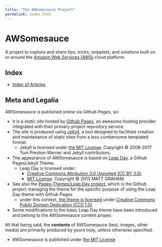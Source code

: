 ```yaml
---
title: "The AWSomesauce Project"
permalink: index.html
---
```


# AWSomesauce

A project to capture and share tips, tricks, snipplets, and solutions built on or around the [Amazon Web Services (AWS)](https://aws.amazon.com/) cloud platform.

## Index
* [Index of Articles](articles/README.md)

## Meta and Legalia
AWSomesauce is published online via *Github Pages*, so:

* It is a *static site* hosted by [Github Pages](https://pages.github.com/), an awesome hosting provider integrated with their primary project repository service.
* The site is produced using [Jekyll](https://jekyllrb.com/), a tool designed to facilitate creation and maintenance of static sites from a less cumbersome templated format.
   * Jekyll is licensed under [the MIT License](https://github.com/jekyll/jekyll/blob/master/LICENSE): Copyright &copy; 2008-2017 Tom Preston-Werner and Jekyll contributors.
* The appearance of AWSomesauce is based on [Leap Day](https://github.com/mattgraham/leapday), a Github Pages/Jekyll Theme.
   * Leap Day is licensed under:
      * [Creative Commons Attribution 3.0 Unported (CC BY 3.0)](https://creativecommons.org/licenses/by/3.0/).
      * [MIT License](https://github.com/mattgraham/leapday/blob/master/LICENCE): Copyright &copy; 2013 MATT GRAHAM.
* See also the [Pages-Themes/Leap Day project](https://github.com/pages-themes/leap-day), which is the Github project managing the theme for the specific purpose of using the Leap Day theme with Github Pages
   * under this context, [the theme is licensed](https://github.com/pages-themes/leap-day/blob/master/LICENSE) under [Creative Commons Public Domain Dedication (CC0 1.0)](https://creativecommons.org/publicdomain/zero/1.0/).
* Some modifications to the basic Leap Day theme have been introduced and belong to the AWSomesauce content proper.

All that being said, the **contents** of AWSomesauce (text, images, other media) are primarily produced by yours truly, unless otherwise specified.

* AWSomesauce is published under [the MIT License](LICENSE.md)

